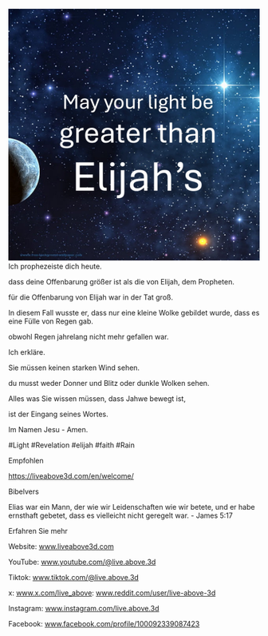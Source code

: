 ![Video cover image](../cover-square.jpeg)
Ich prophezeiste dich heute.

dass deine Offenbarung größer ist als die von Elijah, dem Propheten.

für die Offenbarung von Elijah war in der Tat groß.

In diesem Fall wusste er, dass nur eine kleine Wolke gebildet wurde, dass es eine Fülle von Regen gab.

obwohl Regen jahrelang nicht mehr gefallen war.

Ich erkläre.

Sie müssen keinen starken Wind sehen.

du musst weder Donner und Blitz oder dunkle Wolken sehen.

Alles was Sie wissen müssen, dass Jahwe bewegt ist,

ist der Eingang seines Wortes.

Im Namen Jesu - Amen.


#Light #Revelation #elijah #faith #Rain


Empfohlen

https://liveabove3d.com/en/welcome/


Bibelvers

Elias war ein Mann, der wie wir Leidenschaften wie wir betete, und er habe ernsthaft gebetet, dass es vielleicht nicht geregelt war. - James 5:17


Erfahren Sie mehr

Website: www.liveabove3d.com

YouTube: www.youtube.com/@live.above.3d

Tiktok: www.tiktok.com/@live.above.3d

x: www.x.com/live_above: www.reddit.com/user/live-above-3d

Instagram: www.instagram.com/live.above.3d

Facebook: www.facebook.com/profile/100092339087423
